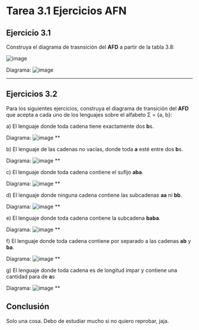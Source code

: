 # Tarea 3.1 Ejercicios AFN

## Ejercicio 3.1
Construya el diagrama de trasnsición del **AFD** a partir de la tabla 3.8:

![image](https://github.com/Chris-Vlad/MiRepositorio/assets/160756073/64fa8c72-e3cb-4992-b91f-5014f2b04d2d)

Diagrama:
![image](https://github.com/Chris-Vlad/MiRepositorio/assets/160756073/eedbd0de-8ab2-46e1-bd53-0aff058cd0f2)
***

## Ejercicios 3.2
Para los siguientes ejercicios, construya el diagrama de transición del **AFD** que
acepta a cada uno de los lenguajes sobre el alfabeto Σ = {a, b}:

a) El lenguaje donde toda cadena tiene exactamente dos **b**s.

Diagrama:
![image](https://github.com/Chris-Vlad/MiRepositorio/assets/160756073/10f4caa5-80d1-48a3-bb48-b0dbf48893ea)
**

b) El lenguaje de las cadenas no vacías, donde toda **a** esté entre dos **b**s.

Diagrama:
![image](https://github.com/Chris-Vlad/MiRepositorio/assets/160756073/3a4c5479-75dd-4650-9907-b452e25bc848)
**

c) El lenguaje donde toda cadena contiene el sufijo **aba**.

Diagrama:
![image](https://github.com/Chris-Vlad/MiRepositorio/assets/160756073/9ab3eb6e-8a62-4071-8cd8-8a66dc00b320)
**

d) El lenguaje donde ninguna cadena contiene las subcadenas **aa** ni **bb**.

Diagrama:
![image](https://github.com/Chris-Vlad/MiRepositorio/assets/160756073/6814c2b9-76dc-4d27-ad39-1134ba80988b)
**

e) El lenguaje donde toda cadena contiene la subcadena **baba**.

Diagrama:
![image](https://github.com/Chris-Vlad/MiRepositorio/assets/160756073/f41e481b-3b39-4b94-ace0-f9cc1d2fd4d8)
**

f) El lenguaje donde toda cadena contiene por separado a las cadenas **ab** y **ba**.

Diagrama:
![image](https://github.com/Chris-Vlad/MiRepositorio/assets/160756073/170c2e9d-c026-40ac-a12f-43e63017f079)
**

g) El lenguaje donde toda cadena es de longitud impar y contiene una cantidad para de **a**s

Diagrama:
![image](https://github.com/Chris-Vlad/MiRepositorio/assets/160756073/e4236199-bf33-4afb-9160-8f2c35cd85ca)
**

## Conclusión
Solo una cosa. Debo de estudiar mucho si no quiero reprobar, jaja.
